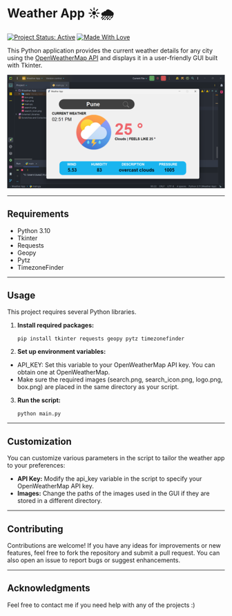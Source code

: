 # Weather App ☀️🌧️

[![Project Status: Active](https://www.repostatus.org/badges/latest/active.svg)](https://www.repostatus.org/#active)
[![Made With Love](https://img.shields.io/badge/Made%20With-Love-orange.svg)](https://github.com/kunal9960)

This Python application provides the current weather details for any city using the [OpenWeatherMap API](https://openweathermap.org/api) and displays it in a user-friendly GUI built with Tkinter.

![Example](https://raw.githubusercontent.com/kunal9960/weather-app/master/Weather%20app.png)

---

## Requirements

- Python 3.10
- Tkinter
- Requests
- Geopy
- Pytz
- TimezoneFinder

---

## Usage

This project requires several Python libraries.

1. **Install required packages:**

   ```
   pip install tkinter requests geopy pytz timezonefinder
   ```
   
2. **Set up environment variables:**

- API_KEY: Set this variable to your OpenWeatherMap API key. You can obtain one at OpenWeatherMap.
- Make sure the required images (search.png, search_icon.png, logo.png, box.png) are placed in the same directory as your script.

3. **Run the script:**

    ```
    python main.py
    ```

---

## Customization

You can customize various parameters in the script to tailor the weather app to your preferences:

- **API Key:** Modify the api_key variable in the script to specify your OpenWeatherMap API key.
- **Images:** Change the paths of the images used in the GUI if they are stored in a different directory.

---

## Contributing

Contributions are welcome! If you have any ideas for improvements or new features, feel free to fork the repository and submit a pull request. You can also open an issue to report bugs or suggest enhancements.

---

## Acknowledgments

Feel free to contact me if you need help with any of the projects :)
